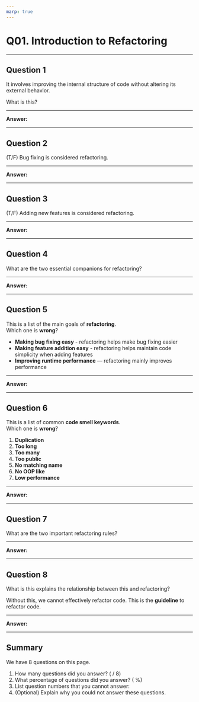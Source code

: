 ```yaml
---
marp: true
---
```


# Q01. Introduction to Refactoring

---

## Question 1

It involves improving the internal structure of code without altering its external behavior.

What is this?

---

**Answer:**


---

## Question 2

(T/F) Bug fixing is considered refactoring.

---

**Answer:**


---

## Question 3

(T/F) Adding new features is considered refactoring.

---

**Answer:**


---

## Question 4

What are the two essential companions for refactoring?

---

**Answer:**


---

## Question 5

This is a list of the main goals of **refactoring**.  
Which one is **wrong**?

- **Making bug fixing easy** - refactoring helps make bug fixing easier
- **Making feature addition easy** - refactoring helps maintain code simplicity when adding features
- **Improving runtime performance** — refactoring mainly improves performance  

---

**Answer:**


---

## Question 6

This is a list of common **code smell keywords**.  
Which one is **wrong**?

1. **Duplication**
2. **Too long**
3. **Too many**
4. **Too public**
5. **No matching name**
6. **No OOP like**
7. **Low performance**

---

**Answer:**


---

## Question 7

What are the two important refactoring rules?

---

**Answer:**


---

## Question 8

What is this explains the relationship between this and refactoring?

Without this, we cannot effectively refactor code. This is the **guideline** to refactor code.

---

**Answer:**


---


## Summary

We have 8 questions on this page.

1. How many questions did you answer? ( / 8)
2. What percentage of questions did you answer? (  %)
3. List question numbers that you cannot answer:
4. (Optional) Explain why you could not answer these questions.
